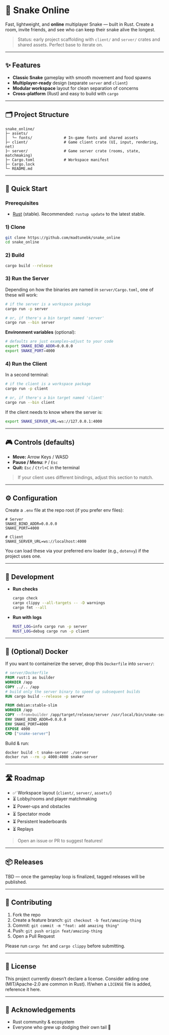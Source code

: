 # 🐍 Snake Online

Fast, lightweight, and **online** multiplayer Snake — built in Rust.
Create a room, invite friends, and see who can keep their snake alive the longest.

> Status: early project scaffolding with `client/` and `server/` crates and shared assets. Perfect base to iterate on.

---

## ✨ Features

* **Classic Snake** gameplay with smooth movement and food spawns
* **Multiplayer-ready** design (separate `server` and `client`)
* **Modular workspace** layout for clean separation of concerns
* **Cross-platform** (Rust) and easy to build with `cargo`

---

## 🗂️ Project Structure

```
snake_online/
├─ assets/
│  └─ fonts/              # In-game fonts and shared assets
├─ client/                # Game client crate (UI, input, rendering, net)
├─ server/                # Game server crate (rooms, state, matchmaking)
├─ Cargo.toml             # Workspace manifest
├─ Cargo.lock
└─ README.md
```

---

## 🚀 Quick Start

### Prerequisites

* [Rust](https://www.rust-lang.org/tools/install) (stable).
  Recommended: `rustup update` to the latest stable.

### 1) Clone

```bash
git clone https://github.com/madtunebk/snake_online
cd snake_online
```

### 2) Build

```bash
cargo build --release
```

### 3) Run the Server

Depending on how the binaries are named in `server/Cargo.toml`, one of these will work:

```bash
# if the server is a workspace package
cargo run -p server

# or, if there's a bin target named 'server'
cargo run --bin server
```

**Environment variables** (optional):

```bash
# defaults are just examples—adjust to your code
export SNAKE_BIND_ADDR=0.0.0.0
export SNAKE_PORT=4000
```

### 4) Run the Client

In a second terminal:

```bash
# if the client is a workspace package
cargo run -p client

# or, if there's a bin target named 'client'
cargo run --bin client
```

If the client needs to know where the server is:

```bash
export SNAKE_SERVER_URL=ws://127.0.0.1:4000
```

---

## 🎮 Controls (defaults)

* **Move:** Arrow Keys / WASD
* **Pause / Menu:** `P` / `Esc`
* **Quit:** `Esc` / `Ctrl+C` in the terminal

> If your client uses different bindings, adjust this section to match.

---

## ⚙️ Configuration

Create a `.env` file at the repo root (if you prefer env files):

```env
# Server
SNAKE_BIND_ADDR=0.0.0.0
SNAKE_PORT=4000

# Client
SNAKE_SERVER_URL=ws://localhost:4000
```

You can load these via your preferred env loader (e.g., `dotenvy`) if the project uses one.

---

## 🧪 Development

* **Run checks**

  ```bash
  cargo check
  cargo clippy --all-targets -- -D warnings
  cargo fmt --all
  ```
* **Run with logs**

  ```bash
  RUST_LOG=info cargo run -p server
  RUST_LOG=debug cargo run -p client
  ```

---

## 🐳 (Optional) Docker

If you want to containerize the server, drop this `Dockerfile` into `server/`:

```dockerfile
# server/Dockerfile
FROM rust:1 as builder
WORKDIR /app
COPY ../.. /app
# build only the server binary to speed up subsequent builds
RUN cargo build --release -p server

FROM debian:stable-slim
WORKDIR /app
COPY --from=builder /app/target/release/server /usr/local/bin/snake-server
ENV SNAKE_BIND_ADDR=0.0.0.0
ENV SNAKE_PORT=4000
EXPOSE 4000
CMD ["snake-server"]
```

Build & run:

```bash
docker build -t snake-server ./server
docker run --rm -p 4000:4000 snake-server
```

---

## 🛣️ Roadmap

* ✅ Workspace layout (`client/`, `server/`, `assets/`)
* ⏳ Lobby/rooms and player matchmaking
* ⏳ Power-ups and obstacles
* ⏳ Spectator mode
* ⏳ Persistent leaderboards
* ⏳ Replays

> Open an issue or PR to suggest features!

---

## 📦 Releases

TBD — once the gameplay loop is finalized, tagged releases will be published.

---

## 🤝 Contributing

1. Fork the repo
2. Create a feature branch: `git checkout -b feat/amazing-thing`
3. Commit: `git commit -m "feat: add amazing thing"`
4. Push: `git push origin feat/amazing-thing`
5. Open a Pull Request

Please run `cargo fmt` and `cargo clippy` before submitting.

---

## 📝 License

This project currently doesn’t declare a license.
Consider adding one (MIT/Apache-2.0 are common in Rust). If/when a `LICENSE` file is added, reference it here.

---

## 🙏 Acknowledgements

* Rust community & ecosystem
* Everyone who grew up dodging their own tail 🐍
